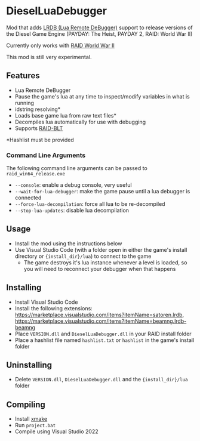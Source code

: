 # DieselLuaDebugger
Mod that adds [LRDB (Lua Remote DeBugger)](https://github.com/satoren/LRDB/) support to release versions
of the Diesel Game Engine (PAYDAY: The Heist, PAYDAY 2, RAID: World War II)

Currently only works with [RAID World War II](https://store.steampowered.com/app/414740/RAID_World_War_II/)

This mod is still very experimental.

## Features
 - Lua Remote DeBugger
 - Pause the game's lua at any time to inspect/modify variables in what is running
 - idstring resolving*
 - Loads base game lua from raw text files*
 - Decompiles lua automatically for use with debugging
 - Supports [RAID-BLT](https://modworkshop.net/mod/21065)

*Hashlist must be provided

### Command Line Arguments
The following command line arguments can be passed to `raid_win64_release.exe`
 - `--console`: enable a debug console, very useful
 - `--wait-for-lua-debugger`: make the game pause until a lua debugger is connected
 - `--force-lua-decompilation`: force all lua to be re-decompiled
 - `--stop-lua-updates`: disable lua decompilation

## Usage
 - Install the mod using the instructions below
 - Use Visual Studio Code (with a folder open in either the game's install directory or `{install_dir}/lua`) to connect to the game
   - The game destroys it's lua instance whenever a level is loaded, so you will need to reconnect your debugger when that happens

## Installing
 - Install Visual Studio Code
 - Install the following extensions: https://marketplace.visualstudio.com/items?itemName=satoren.lrdb, https://marketplace.visualstudio.com/items?itemName=beamng.lrdb-beamng
 - Place `VERSION.dll` and `DieselLuaDebugger.dll` in your RAID install folder
 - Place a hashlist file named `hashlist.txt` or `hashlist` in the game's install folder

## Uninstalling
 - Delete `VERSION.dll`, `DieselLuaDebugger.dll` and the `{install_dir}/lua` folder

## Compiling
 - Install [xmake](https://xmake.io)
 - Run `project.bat`
 - Compile using Visual Studio 2022